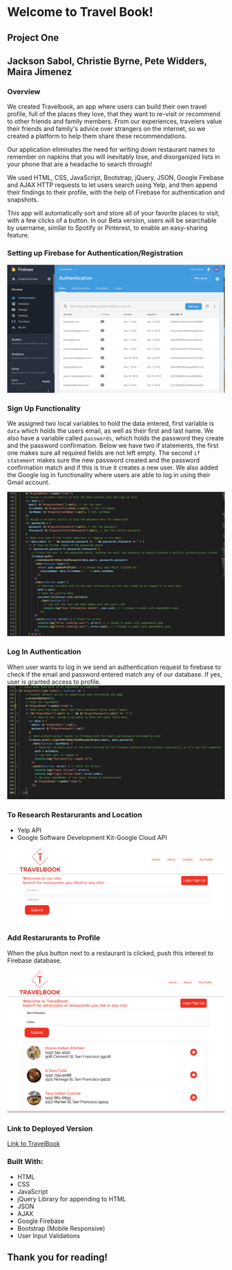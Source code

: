 # Welcome to Travel Book!

## Project One

## Jackson Sabol, Christie Byrne, Pete Widders, Maira Jimenez


### Overview
  We created Travelbook, an app where users can build their own travel profile, full of the places they love, that they want to re-visit or recommend to other friends and family members. From our experiences, travelers value their friends and family's advice over strangers on the internet, so we created a platform to help them share these recommendations.

 Our application eliminates the need for writing down restaurant names to remember on napkins that you will inevitably lose, and disorganized lists in your phone that are a headache to search through! 
 
  We used HTML, CSS, JavaScript, Bootstrap, jQuery, JSON, Google Firebase and AJAX HTTP requests to let users search using Yelp, and then append their findings to their profile, with the help of Firebase for authentication and snapshots.

This app will automatically sort and store all of your favorite places to visit, with a few clicks of a button. In our Beta version, users will be searchable by username, similar to Spotify or Pinterest, to enable an easy-sharing feature.


 ### Setting up Firebase for Authentication/Registration

![alt text](assets/photos/firebase.png)

 ### Sign Up Functionality

We assigned two local variables to hold the data entered, first variable is `data` which holds the users email, as well as their first and last name. We also have a variable called `passwords`, which holds the password they create and the password confirmation. Below we have two if statements, the first one makes sure all required fields are not left empty. The second `if statement` makes sure the new password created and the password confirmation match and if this is true it creates a new user. We also added the Google log in functionality where users are able to log in using their Gmail account. 

![alt text](assets/photos/signup.png)

### Log In Authentication

When user wants to log in we send an authentication request to firebase to check if the email and password entered match any of our database. If yes, user is granted access to profile.
![alt text](assets/photos/login.png)

 ### To Research Restarurants and Location 
<ul>
 <li>Yelp API</li>
 <li>Google Software Development Kit-Google Cloud API</li>
</ul>

![alt text](assets/photos/searchbar.png)


### Add Restarurants to Profile
When the plus button next to a restaurant is clicked, push this interest to Firebase database. 

![alt text](assets/photos/addrestaurant.png)


### Link to Deployed Version

[Link to TravelBook](https://jacksonsabol.github.io/TravelBook/)

### Built With:
* HTML
* CSS
* JavaScript
* jQuery Library for appending to HTML
* JSON
* AJAX
* Google Firebase
* Bootstrap (Mobile Responsive)
* User Input Validations


## Thank you for reading! 



